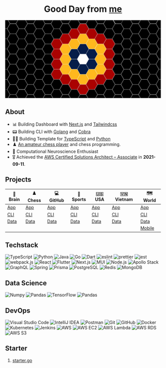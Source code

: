 <div align="center">
  <h1>Good Day from <a href="https://hieudoanm.github.io">me</a></h1>
</div>

<img src="./images/cover.jpg" alt="Cover" style="max-width: 100%" />

## About

- 📊 Building Dashboard with [Next.js](https://nextjs.org/) and [Tailwindcss](https://tailwindcss.com)
- 📟 Building CLI with [Golang](https://go.dev/) and [Cobra](https://cobra.dev/)
- 👨‍💻 Building Template for [TypeScript][organisation-typescript] and [Python][organisation-python]
- ♟️ [An amateur chess player](https://www.chess.com/member/thedarkknighttrilogy) and chess programming.
- 🧠 Computational Neuroscience Enthusiast
- 🎖️ Achieved the [AWS Certified Solutions Architect – Associate](https://www.credly.com/badges/a427ccdc-fc44-4874-a422-21d772e0e4b3?source=linked_in_profile) in **2021-09-11**.

## Projects

| 🧠 Brain           | ♟️ Chess           | 💻 GitHub           | 🏅 Sports           | 🇺🇸 USA           | 🇻🇳 Vietnam           | 🗺️ World               |
| ------------------ | ------------------ | ------------------- | ------------------- | ---------------- | -------------------- | ---------------------- |
| [App][app-brain]   | [App][app-chess]   | [App][app-github]   | [App][app-sports]   | [App][app-usa]   | [App][app-vietnam]   | [App][app-world]       |
| [CLI][cli-brain]   | [CLI][cli-chess]   | [CLI][cli-github]   | [CLI][cli-sports]   | [CLI][cli-usa]   | [CLI][cli-vietnam]   | [CLI][cli-world]       |
| [Data][data-brain] | [Data][data-chess] | [Data][data-github] | [Data][data-sports] | [Data][data-usa] | [Data][data-vietnam] | [Data][data-world]     |
|                    |                    |                     |                     |                  |                      | [Mobile][mobile-world] |

## Techstack

<p>
  <img src="https://raw.githubusercontent.com/get-icon/geticon/master/icons/typescript-icon.svg" alt="TypeScript" width="32px" height="32px" />
  <img src="https://raw.githubusercontent.com/get-icon/geticon/master/icons/python.svg" alt="Python" width="32px" height="32px" />
  <img src="https://raw.githubusercontent.com/get-icon/geticon/master/icons/java.svg" alt="Java" width="32px" height="32px" />
  <img src="https://raw.githubusercontent.com/get-icon/geticon/master/icons/go.svg" alt="Go" width="32px" height="32px" />
  <img src="https://raw.githubusercontent.com/get-icon/geticon/master/icons/dart.svg" alt="Dart" width="32px" height="32px" />
  <img src="https://raw.githubusercontent.com/get-icon/geticon/master/icons/eslint.svg" alt="eslint" width="32px" height="32px" />
  <img src="https://raw.githubusercontent.com/get-icon/geticon/master/icons/prettier.svg" alt="prettier" width="32px" height="32px" />
  <img src="https://raw.githubusercontent.com/get-icon/geticon/master/icons/jest.svg" alt="jest" width="32px" height="32px" />
  <img src="https://raw.githubusercontent.com/get-icon/geticon/master/icons/webpack.svg" alt="webpack.js" width="32px" height="32px" />
  <img src="https://raw.githubusercontent.com/get-icon/geticon/master/icons/react.svg" alt="React" width="32px" height="32px" />
  <img src="https://raw.githubusercontent.com/get-icon/geticon/master/icons/flutter.svg" alt="Flutter" width="32px" height="32px" />
  <img src="https://raw.githubusercontent.com/get-icon/geticon/master/icons/nextjs-icon.svg" alt="Next.js" width="32px" height="32px" />
  <img src="https://raw.githubusercontent.com/get-icon/geticon/master/icons/material-ui.svg" alt="MUI" width="32px" height="32px" />
  <img src="https://raw.githubusercontent.com/get-icon/geticon/master/icons/nodejs-icon.svg" alt="Node.js" width="32px" height="32px" />
  <img src="https://raw.githubusercontent.com/get-icon/geticon/master/icons/apollostack.svg" alt="Apollo Stack" width="32px" height="32px" />
  <img src="https://raw.githubusercontent.com/get-icon/geticon/master/icons/graphql.svg" alt="GraphQL" width="32px" height="32px" />
  <img src="https://raw.githubusercontent.com/get-icon/geticon/master/icons/spring.svg" alt="Spring" width="32px" height="32px" />
  <img src="https://raw.githubusercontent.com/get-icon/geticon/master/icons/prisma.svg" alt="Prisma" width="32px" height="32px" />
  <img src="https://raw.githubusercontent.com/get-icon/geticon/master/icons/postgresql.svg" alt="PostgreSQL" width="32px" height="32px" />
  <img src="https://raw.githubusercontent.com/get-icon/geticon/master/icons/redis.svg" alt="Redis" width="32px" height="32px" />
  <img src="https://raw.githubusercontent.com/get-icon/geticon/master/icons/mongodb-icon.svg" alt="MongoDB" width="32px" height="32px" />
</p>

## Data Science

<p>
  <img src="https://raw.githubusercontent.com/get-icon/geticon/master/icons/numpy-icon.svg" alt="Numpy" width="32px" height="32px" />
  <img src="https://raw.githubusercontent.com/get-icon/geticon/master/icons/pandas-icon.svg" alt="Pandas" width="32px" height="32px" />
  <img src="https://raw.githubusercontent.com/get-icon/geticon/master/icons/tensorflow.svg" alt="TensorFlow" width="32px" height="32px" />
  <img src="https://raw.githubusercontent.com/get-icon/geticon/master/icons/pandas-icon.svg" alt="Pandas" width="32px" height="32px" />
</p>

## DevOps

<p>
  <img src="https://raw.githubusercontent.com/get-icon/geticon/master/icons/visual-studio-code.svg" alt="Visual Studio Code" width="32px" height="32px" />
  <img src="https://raw.githubusercontent.com/get-icon/geticon/master/icons/intellij-idea.svg" alt="IntelliJ IDEA" width="32px" height="32px" />
  <img src="https://raw.githubusercontent.com/get-icon/geticon/master/icons/postman.svg" alt="Postman" width="32px" height="32px" />
  <img src="https://raw.githubusercontent.com/get-icon/geticon/master/icons/git-icon.svg" alt="Git" width="32px" height="32px" />
  <img src="https://raw.githubusercontent.com/get-icon/geticon/master/icons/github-icon.svg" alt="GitHub" width="32px" height="32px" />
  <img src="https://raw.githubusercontent.com/get-icon/geticon/master/icons/docker-icon.svg" alt="Docker" width="32px" height="32px" />
  <img src="https://raw.githubusercontent.com/get-icon/geticon/master/icons/kubernetes.svg" alt="Kubernetes" width="32px" height="32px" />
  <img src="https://raw.githubusercontent.com/get-icon/geticon/master/icons/jenkins.svg" alt="Jenkins" width="32px" height="32px" />
  <img src="https://raw.githubusercontent.com/get-icon/geticon/master/icons/aws.svg" alt="AWS" width="32px" height="32px" />
  <img src="https://raw.githubusercontent.com/get-icon/geticon/master/icons/aws-ec2.svg" alt="AWS EC2" width="32px" height="32px" />
  <img src="https://raw.githubusercontent.com/get-icon/geticon/master/icons/aws-lambda.svg" alt="AWS Lambda" width="32px" height="32px" />
  <img src="https://raw.githubusercontent.com/get-icon/geticon/master/icons/aws-rds.svg" alt="AWS RDS" width="32px" height="32px" />
  <img src="https://raw.githubusercontent.com/get-icon/geticon/master/icons/aws-s3.svg" alt="AWS S3" width="32px" height="32px" />
</p>

## Starter

1. [starter.go](https://github.com/hieudoanm/starter.go)

[app-brain]: https://github.com/hieudoanm/app.brain
[app-chess]: https://github.com/hieudoanm/app.chess
[app-github]: https://github.com/hieudoanm/app.github
[app-sports]: https://github.com/hieudoanm/app.sports
[app-usa]: https://github.com/hieudoanm/app.usa
[app-vietnam]: https://github.com/hieudoanm/app.vietnam
[app-world]: https://github.com/hieudoanm/app.world
[cli-brain]: https://github.com/hieudoanm/cli.brain
[cli-chess]: https://github.com/hieudoanm/cli.chess
[cli-github]: https://github.com/hieudoanm/cli.github
[cli-sports]: https://github.com/hieudoanm/cli.sports
[cli-usa]: https://github.com/hieudoanm/cli.usa
[cli-vietnam]: https://github.com/hieudoanm/cli.vietnam
[cli-world]: https://github.com/hieudoanm/cli.world
[data-brain]: https://github.com/hieudoanm/data.brain
[data-chess]: https://github.com/hieudoanm/data.chess
[data-github]: https://github.com/hieudoanm/data.github
[data-sports]: https://github.com/hieudoanm/data.sports
[data-usa]: https://github.com/hieudoanm/data.usa
[data-vietnam]: https://github.com/hieudoanm/data.vietnam
[data-world]: https://github.com/hieudoanm/data.world
[mobile-world]: https://github.com/hieudoanm/mobile.world
[organisation-python]: https://github.com/houseofpython3
[organisation-typescript]: https://github.com/houseoftypescript
